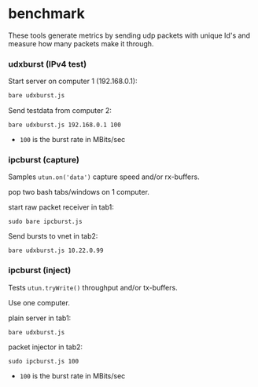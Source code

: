 # benchmark

These tools generate metrics by sending udp packets with unique Id's and measure
how many packets make it through.

### udxburst (IPv4 test)

Start server on computer 1 (192.168.0.1):
```bash
bare udxburst.js
```

Send testdata from computer 2:

```
bare udxburst.js 192.168.0.1 100
```

- `100` is the burst rate in MBits/sec


### ipcburst (capture)

Samples `utun.on('data')` capture speed and/or rx-buffers.

pop two bash tabs/windows on 1 computer.

start raw packet receiver in tab1:
```
sudo bare ipcburst.js
```

Send bursts to vnet in tab2:

```
bare udxburst.js 10.22.0.99
```

### ipcburst (inject)

Tests `utun.tryWrite()` throughput and/or tx-buffers.

Use one computer.


plain server in tab1:
```
bare udxburst.js
```

packet injector in tab2:

```
sudo ipcburst.js 100
```

- `100` is the burst rate in MBits/sec


